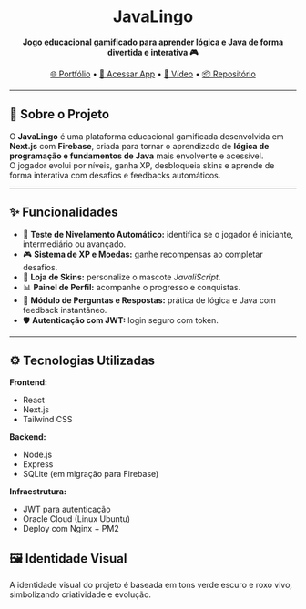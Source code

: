 <h1 align="center">JavaLingo</h1>

<p align="center">
  <strong>Jogo educacional gamificado para aprender lógica e Java de forma divertida e interativa 🎮</strong>
</p>

<p align="center">
  <a href="https://javalingo-portfolio.vercel.app/">🌐 Portfólio</a> •
  <a href="http://152.67.51.137:3001/">🚀 Acessar App</a> •
  <a href="https://www.youtube.com/watch?v=wWgP46z7LHw">🎥 Vídeo</a> •
  <a href="https://github.com/adudasena/javalingo-jogo-extensao">📦 Repositório</a>
</p>

---

## 📖 Sobre o Projeto

O **JavaLingo** é uma plataforma educacional gamificada desenvolvida em **Next.js** com **Firebase**, criada para tornar o aprendizado de **lógica de programação e fundamentos de Java** mais envolvente e acessível.  
O jogador evolui por níveis, ganha XP, desbloqueia skins e aprende de forma interativa com desafios e feedbacks automáticos.

---

## ✨ Funcionalidades

- 🧠 **Teste de Nivelamento Automático:** identifica se o jogador é iniciante, intermediário ou avançado.  
- 🎮 **Sistema de XP e Moedas:** ganhe recompensas ao completar desafios.  
- 🦔 **Loja de Skins:** personalize o mascote *JavaliScript*.  
- 📊 **Painel de Perfil:** acompanhe o progresso e conquistas.  
- 💬 **Módulo de Perguntas e Respostas:** prática de lógica e Java com feedback instantâneo.  
- 🛡️ **Autenticação com JWT:** login seguro com token.  

---

## ⚙️ Tecnologias Utilizadas

**Frontend:**
- React  
- Next.js  
- Tailwind CSS  

**Backend:**
- Node.js  
- Express  
- SQLite (em migração para Firebase)  

**Infraestrutura:**
- JWT para autenticação  
- Oracle Cloud (Linux Ubuntu)  
- Deploy com Nginx + PM2  

## 🖼️ Identidade Visual

A identidade visual do projeto é baseada em tons verde escuro e roxo vivo, simbolizando criatividade e evolução.
